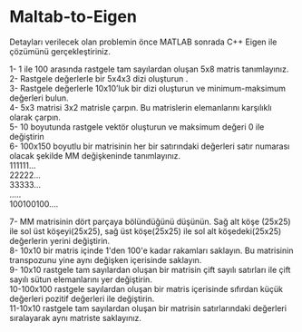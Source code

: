 # Maltab-to-Eigen

Detayları verilecek olan problemin önce MATLAB sonrada C++ Eigen ile çözümünü gerçekleştiriniz.

1- 1 ile 100 arasında rastgele tam sayılardan oluşan 5x8 matris tanımlayınız.<br> 
2- Rastgele değerlerle bir 5x4x3 dizi oluşturun .<br> 
3- Rastgele değerlerle 10x10’luk bir dizi oluşturun ve minimum-maksimum değerleri bulun.<br> 
4- 5x3 matrisi 3x2 matrisle çarpın. Bu matrislerin elemanlarını karşılıklı olarak çarpın.<br> 
5- 10 boyutunda rastgele vektör oluşturun ve maksimum değeri 0 ile değiştirin<br> 
6- 100x150 boyutlu bir matrisinin her bir satırındaki değerleri satır numarası olacak şekilde MM değişkeninde tanımlayınız.<br> 
111111...<br> 
22222...<br> 
33333...<br> 
.....<br> 
100100100....<br> 

7- MM matrisinin dört parçaya bölündüğünü düşünün. Sağ alt köşe (25x25) ile sol üst köşeyi(25x25), sağ üst köşe(25x25) ile sol alt köşedeki(25x25) değerlerin yerini değiştirin.<br> 
8- 10x10 bir matris içinde 1'den 100'e kadar rakamları saklayın. Bu matrisinin transpozunu yine aynı değişken içerisinde saklayın.<br> 
9- 10x10 rastgele tam sayılardan oluşan bir matrisin çift sayılı satırları ile çift sayılı sütun elemanlarını yer değiştirin.<br> 
10-100x100 rastgele sayılardan oluşan bir matris içerisinde sıfırdan küçük değerleri pozitif değerleri ile değiştirin.<br> 
11-10x10 rastgele tam sayılardan oluşan bir matrisin satırlarındaki değerleri sıralayarak aynı matriste saklayınız.<br> 
